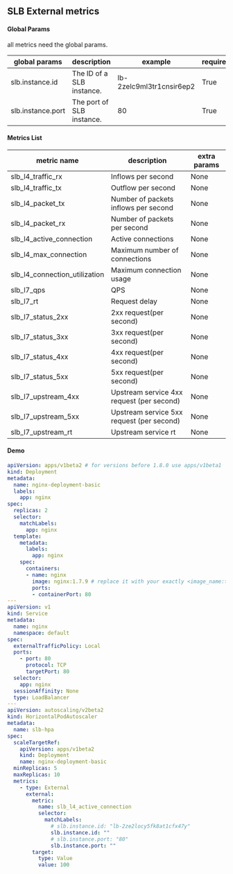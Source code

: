 ## SLB External metrics

#### Global Params

all metrics need the global params.

| global params       | description              | example            | required | 
| ------------------- | ------------------------ | ------------------ | -------- | 
| slb.instance.id     | The ID of a SLB instance.| lb-2zelc9ml3tr1cnsir6ep2 | True | 
| slb.instance.port   | The port of SLB instance.| 80                 | True | 

#### Metrics List

| metric name                  | description                               | extra params |
| ---------------------------- | ----------------------------------------- | ------------ |
| slb_l4_traffic_rx             | Inflows per second                        | None         |
| slb_l4_traffic_tx             | Outflow per second                        | None         |
| slb_l4_packet_tx              | Number of packets inflows per second      | None         |
| slb_l4_packet_rx              | Number of packets per second              | None         |
| slb_l4_active_connection      | Active connections                        | None         |
| slb_l4_max_connection         | Maximum number of connections             | None         |
| slb_l4_connection_utilization | Maximum connection usage                  | None         |
| slb_l7_qps                   | QPS                                       | None         |
| slb_l7_rt                    | Request delay                             | None         |
| slb_l7_status_2xx             | 2xx request(per second)                   | None         |
| slb_l7_status_3xx             | 3xx request(per second)                   | None         |
| slb_l7_status_4xx             | 4xx request(per second)                   | None         |
| slb_l7_status_5xx             | 5xx request(per second)                   | None         |
| slb_l7_upstream_4xx           | Upstream service 4xx request (per second) | None         |
| slb_l7_upstream_5xx           | Upstream service 5xx request (per second) | None         |
| slb_l7_upstream_rt            | Upstream service rt                       | None         |

#### Demo
```yaml
apiVersion: apps/v1beta2 # for versions before 1.8.0 use apps/v1beta1
kind: Deployment
metadata:
  name: nginx-deployment-basic
  labels:
    app: nginx
spec:
  replicas: 2
  selector:
    matchLabels:
      app: nginx
  template:
    metadata:
      labels:
        app: nginx
    spec:
      containers:
      - name: nginx
        image: nginx:1.7.9 # replace it with your exactly <image_name:tags>
        ports:
        - containerPort: 80
---
apiVersion: v1
kind: Service
metadata:
  name: nginx
  namespace: default
spec:
  externalTrafficPolicy: Local
  ports:
    - port: 80
      protocol: TCP
      targetPort: 80
  selector:
    app: nginx
  sessionAffinity: None
  type: LoadBalancer
---
apiVersion: autoscaling/v2beta2
kind: HorizontalPodAutoscaler
metadata:
  name: slb-hpa
spec:
  scaleTargetRef:
    apiVersion: apps/v1beta2
    kind: Deployment
    name: nginx-deployment-basic
  minReplicas: 5
  maxReplicas: 10
  metrics:
    - type: External
      external:
        metric:
          name: slb_l4_active_connection
          selector:
            matchLabels:
              # slb.instance.id: "lb-2ze2locy5fk8at1cfx47y"
              slb.instance.id: ""
              # slb.instance.port: "80"
              slb.instance.port: ""
        target:
          type: Value
          value: 100

```




